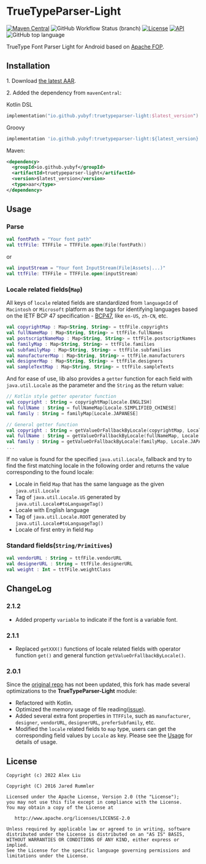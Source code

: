 # TrueTypeParser-Light

[![Maven Central](https://img.shields.io/maven-central/v/io.github.yubyf/truetypeparser-light?color=informational&label=Maven%20Central)](https://search.maven.org/artifact/io.github.yubyf/truetypeparser-light)
![GitHub Workflow Status (branch)](https://img.shields.io/github/workflow/status/yubyf/TrueTypeParser-Light/CI/master?label=Test&logo=github)
[![License](https://img.shields.io/github/license/Yubyf/TruetypeParser-Light)](https://github.com/Yubyf/truetypeparser/blob/master/LICENSE)
[![API](https://img.shields.io/badge/API-21%2B-blue.svg?style=flat)](https://android-arsenal.com/api?level=21)
![GitHub top language](https://img.shields.io/github/languages/top/yubyf/TruetypeParser-Light)

TrueType Font Parser Light for Android based on [Apache FOP](http://xmlgraphics.apache.org/fop/).

## Installation

1\. Download [the latest AAR](https://repo1.maven.org/maven2/io/github/yubyf/truetypeparser-light/2.0.1/truetypeparser-light-2.0.1.aar).

2\. Added the dependency from `mavenCentral`:

Kotlin DSL

 ```Kotlin
 implementation("io.github.yubyf:truetypeparser-light:$latest_version")
 ```

Groovy

 ```groovy
 implementation 'io.github.yubyf:truetypeparser-light:${latest_version}'
 ```

Maven:

```xml
<dependency>
  <groupId>io.github.yubyf</groupId>
  <artifactId>truetypeparser-light</artifactId>
  <version>$latest_version</version>
  <type>aar</type>
</dependency>
```

## Usage

### Parse

```kotlin
val fontPath = "Your font path"
val ttfFile: TTFFile = TTFFile.open(File(fontPath))
```

or

```kotlin
val inputStream = "Your font InputStream(File|Assets|...)"
val ttfFile: TTFFile = TTFFile.open(inputStream)
```

### Locale related fields(`Map`)

All keys of `locale` related fields are standardized from `languageId` of `Macintosh` or `Microsoft` platform as the tags for identifying languages based on the IETF BCP 47 specification - [BCP47](https://tools.ietf.org/html/bcp47), like `en-US`, `zh-CN`, etc.

```kotlin
val copyrightMap : Map<String, String> = ttfFile.copyrights
val fullNameMap : Map<String, String> = ttfFile.fullNames
val postscriptNameMap : Map<String, String> = ttfFile.postscriptNames
val familyMap : Map<String, String> = ttfFile.families
val subfamilyMap : Map<String, String> = ttfFile.subfamilies
val manufacturerMap : Map<String, String> = ttfFile.manufacturers
val designerMap : Map<String, String> = ttfFile.designers
val sampleTextMap : Map<String, String> = ttfFile.sampleTexts
```

And for ease of use, lib also provides a `getter` function for each field with `java.util.Locale` as the parameter and the `String` as the return value:

```kotlin
// Kotlin style getter operator function
val copyright : String = copyrightMap[Locale.ENGLISH]
val fullName : String = fullNameMap[Locale.SIMPLIFIED_CHINESE]
val family : String = familyMap[Locale.JAPANESE]

// General getter function
val copyright : String = getValueOrFallbackByLocale(copyrightMap, Locale.ENGLISH)
val fullName : String = getValueOrFallbackByLocale(fullNameMap, Locale.SIMPLIFIED_CHINESE)
val family : String = getValueOrFallbackByLocale(familyMap, Locale.JAPANESE)
...
```

If no value is found for the specified `java.util.Locale`, fallback and try to find the first matching locale in the following order and returns the value corresponding to the found locale:

- Locale in field `Map` that has the same language as the given `java.util.Locale`
- Tag of `java.util.Locale.US` generated by `java.util.Locale#toLanguageTag()`
- Locale with English language
- Tag of `java.util.Locale.ROOT` generated by `java.util.Locale#toLanguageTag()`
- Locale of first entry in field `Map`

### Standard fields(`String/Primitives`)

```kotlin
val vendorURL : String = ttfFile.vendorURL
val designerURL : String = ttfFile.designerURL
val weight : Int = ttfFile.weightClass
```

## ChangeLog

### 2.1.2

- Added property `variable` to indicate if the font is a variable font.

### 2.1.1

- Replaced `getXXX()` functions of locale related fields with operator function `get()` and general function `getValueOrFallbackByLocale()`.

### 2.0.1

Since the [original repo](https://github.com/jaredrummler/TrueTypeParser) has not been updated, this fork has made several optimizations to the **TrueTypeParser-Light** module:

- Refactored with Kotlin.
- Optimized the memory usage of file reading([issue](https://github.com/jaredrummler/TrueTypeParser/issues/4)).
- Added several extra font properties in `TTFFile`, such as `manufacturer`, `designer`, `vendorURL`, `designerURL`, `preferSubfamily`, etc.
- Modified the `locale` related fields to `map` type, users can get the corresponding field values by `Locale` as key. Please see the [Usage](#Usage) for details of usage.

## License

    Copyright (c) 2022 Alex Liu

    Copyright (C) 2016 Jared Rummler

    Licensed under the Apache License, Version 2.0 (the "License");
    you may not use this file except in compliance with the License.
    You may obtain a copy of the License at

       http://www.apache.org/licenses/LICENSE-2.0

    Unless required by applicable law or agreed to in writing, software
    distributed under the License is distributed on an "AS IS" BASIS,
    WITHOUT WARRANTIES OR CONDITIONS OF ANY KIND, either express or implied.
    See the License for the specific language governing permissions and
    limitations under the License.
